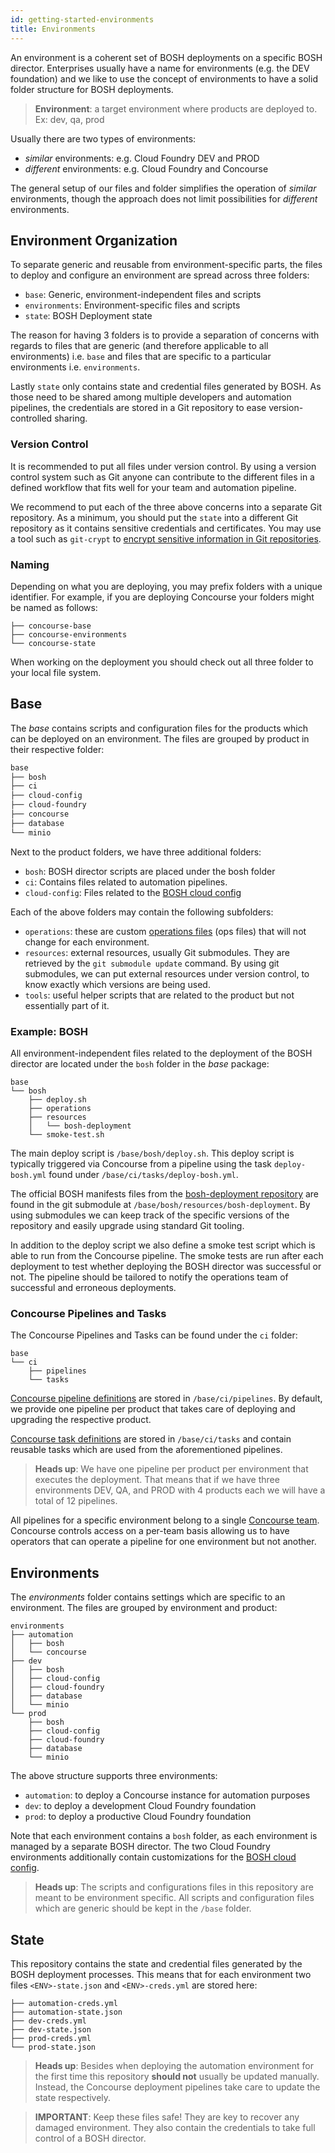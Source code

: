 ```yaml
---
id: getting-started-environments
title: Environments
---
```


An environment is a coherent set of BOSH deployments on a specific BOSH director.
Enterprises usually have a name for environments (e.g. the DEV foundation) and we like to use the concept of environments to have a solid folder structure for BOSH deployments.

> **Environment**: a target environment where products are deployed to. Ex: dev, qa, prod

Usually there are two types of environments:

- *similar* environments: e.g. Cloud Foundry DEV and PROD
- *different* environments: e.g. Cloud Foundry and Concourse

The general setup of our files and folder simplifies the operation of *similar* environments, though the approach does not limit possibilities for *different* environments.


## Environment Organization

To separate generic and reusable from environment-specific parts, the files to deploy and configure an environment are spread across three folders:

- `base`: Generic, environment-independent files and scripts
- `environments`: Environment-specific files and scripts
- `state`: BOSH Deployment state

The reason for having 3 folders is to provide a separation of concerns with regards to files that are generic (and therefore applicable to all environments) i.e. `base` and files that are specific to a particular environments i.e. `environments`.

Lastly `state` only contains state and credential files generated by BOSH. As those need to be shared among multiple developers and automation pipelines, the credentials are stored in a Git repository to ease version-controlled sharing.

### Version Control

It is recommended to put all files under version control.
By using a version control system such as Git anyone can contribute to the different files in a defined workflow that fits well for your team and automation pipeline.

We recommend to put each of the three above concerns into a separate Git repository.
As a minimum, you should put the `state` into a different Git repository as it contains sensitive credentials and certificates.
You may use a tool such as `git-crypt` to [encrypt sensitive information in Git repositories](https://www.agwa.name/projects/git-crypt/).

### Naming

Depending on what you are deploying, you may prefix folders with a unique identifier.
For example, if you are deploying Concourse your folders might be named as follows:

```
├── concourse-base
├── concourse-environments
└── concourse-state
```

When working on the deployment you should check out all three folder to your local file system.


## Base

The *base* contains scripts and configuration files for the products which can be deployed on an environment. 
The files are grouped by product in their respective folder:

```txt
base
├── bosh
├── ci
├── cloud-config
├── cloud-foundry
├── concourse
├── database
└── minio
```

Next to the product folders, we have three additional folders:

- `bosh`: BOSH director scripts are placed under the bosh folder
- `ci`: Contains files related to automation pipelines.
- `cloud-config`: Files related to the [BOSH cloud config](TODO)

Each of the above folders may contain the following subfolders:

- `operations`: these are custom [operations files](TODO) (ops files) that will not change for each environment.
- `resources`: external resources, usually Git submodules. They are retrieved by the `git submodule update` command. By using git submodules, we can put external resources under version control, to know exactly which versions are being used.
- `tools`: useful helper scripts that are related to the product but not essentially part of it.

### Example: BOSH

All environment-independent files related to the deployment of the BOSH director are located under the `bosh` folder in the *base* package:

```
base
└── bosh
    ├── deploy.sh
    ├── operations
    ├── resources
    │   └── bosh-deployment
    └── smoke-test.sh
```

The main deploy script is `/base/bosh/deploy.sh`. 
This deploy script is typically triggered via Concourse from a pipeline using the task `deploy-bosh.yml` found under `/base/ci/tasks/deploy-bosh.yml`.

The official BOSH manifests files from the [bosh-deployment repository](https://github.com/cloudfoundry/bosh-deployment) are found in the git submodule at `/base/bosh/resources/bosh-deployment`.
By using submodules we can keep track of the specific versions of the repository and easily upgrade using standard Git tooling.

In addition to the deploy script we also define a smoke test script which is able to run from the Concourse pipeline.
The smoke tests are run after each deployment to test whether deploying the BOSH director was successful or not.
The pipeline should be tailored to notify the operations team of successful and erroneous deployments.


### Concourse Pipelines and Tasks

The Concourse Pipelines and Tasks can be found under the `ci` folder:

```
base
└── ci
    ├── pipelines
    └── tasks
```

[Concourse pipeline definitions](https://concourse-ci.org/pipelines.html) are stored in `/base/ci/pipelines`.
By default, we provide one pipeline per product that takes care of deploying and upgrading the respective product.

[Concourse task definitions](https://concourse-ci.org/tasks.html) are stored in `/base/ci/tasks` and contain reusable tasks which are used from the aforementioned pipelines.

> **Heads up**: We have one pipeline per product per environment that executes the deployment. That means that if we have three environments DEV, QA, and PROD with 4 products each we will have a total of 12 pipelines.

All pipelines for a specific environment belong to a single [Concourse team](https://concourse-ci.org/teams.html). 
Concourse controls access on a per-team basis allowing us to have operators that can operate a pipeline for one environment but not another.



## Environments

The *environments* folder contains settings which are specific to an environment.
The files are grouped by environment and product:


```
environments
├── automation
│   ├── bosh
│   └── concourse
├── dev
│   ├── bosh
│   ├── cloud-config
│   ├── cloud-foundry
│   ├── database
│   └── minio
└── prod
    ├── bosh
    ├── cloud-config
    ├── cloud-foundry
    ├── database
    └── minio
```

The above structure supports three environments:

- `automation`: to deploy a Concourse instance for automation purposes
- `dev`: to deploy a development Cloud Foundry foundation
- `prod`: to deploy a productive Cloud Foundry foundation

Note that each environment contains a `bosh` folder, as each environment is managed by a separate BOSH director.
The two Cloud Foundry environments additionally contain customizations for the [BOSH cloud config](https://bosh.io/docs/cloud-config/).

> **Heads up**: The scripts and configurations files in this repository are meant to be environment specific. 
> All scripts and configuration files which are generic should be kept in the `/base` folder.



## State

This repository contains the state and credential files generated by the BOSH deployment processes.
This means that for each environment two files `<ENV>-state.json` and `<ENV>-creds.yml` are stored here:

```
├── automation-creds.yml
├── automation-state.json
├── dev-creds.yml
├── dev-state.json
├── prod-creds.yml
└── prod-state.json
```

> **Heads up**: Besides when deploying the automation environment for the first time this repository **should not** usually be updated manually.
> Instead, the Concourse deployment pipelines take care to update the state respectively.

> **IMPORTANT**: Keep these files safe! They are key to recover any damaged environment. 
> They also contain the credentials to take full control of a BOSH director.